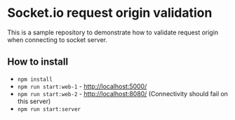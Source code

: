 # Socket.io request origin validation

This is a sample repository to demonstrate how to validate request origin when 
connecting to socket server. 

## How to install

- `npm install`
- `npm run start:web-1` - [http://localhost:5000/](localhost:5000)
- `npm run start:web-2` - [http://localhost:8080/](localhost:8080) (Connectivity should fail on this server)
- `npm run start:server`
